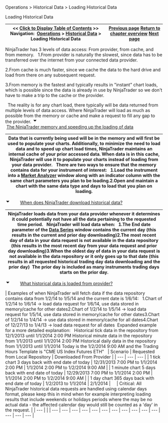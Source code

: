 ﻿
Operations > Historical Data > Loading Historical Data

Loading Historical Data

| << [Click to Display Table of Contents](loading_historical_data.md) >> **Navigation:**     [Operations](operations-1.md) > [Historical Data](historical_data_manager-1.md) > Loading Historical Data | [Previous page](historical_data_manager-1.md) [Return to chapter overview](historical_data_manager-1.md) [Next page](data_by_provider-1.md) |
| --- | --- |
NinjaTrader has 3 levels of data access: From provider, from cache, and from memory.
 
1.From provider is naturally the slowest, since data has to be transferred over the internet from your connected data provider.

2.From cache is much faster, since we cache the data to the hard drive and load from there on any subsequent request.

3.From memory is the fastest and typically results in "instant" chart loads, which is possible since the data is already in use by NinjaTrader so we don't have to make a trip to the cache or the provider.

 
The reality is for any chart load, there typically will be data returned from multiple levels of data access. Where NinjaTrader will load as much as possible from the memory or cache and make a request to fill any gap to the provider. 
![tog_minus](tog_minus-1.gif)        [The NinjaTrader memory and speeding up the loading of data](javascript:HMToggle('toggle','ThePRODUCTNAMEcacheandspeedinguptheloadingofdata','ThePRODUCTNAMEcacheandspeedinguptheloadingofdata_ICON'))

| Data that is currently being used will be in the memory and will first be used to populate your charts. Additionally, to minimize the need to load data and to speed up chart load times, NinjaTrader maintains an internal cache of your prior accessed data. When data is in this cache, NinjaTrader will use it to populate your charts instead of loading from your data provider.    There are two ways to ensure that the memory contains data for your instrument of interest:   1.Load the instrument into a [Market Analyzer](market_analyzer-1.md) window along with an indicator column with the same chart parameters you plan to be loading.2.Open and maintain a chart with the same data type and days to load that you plan on loading. |
| --- |
![tog_minus](tog_minus-1.gif)        [When does NinjaTrader download historical data?](javascript:HMToggle('toggle','WhendoesNinjaTraderdownloadhistoricaldata','WhendoesNinjaTraderdownloadhistoricaldata_ICON'))

| NinjaTrader loads data from your data provider whenever it determines it could potentially not have all the data pertaining to the requested time period.    NinjaTrader will load data when:   1.The End date parameter of the [Data Series](working_with_price_data-1.md) window contains the current day (this results in the current and prior day downloading)2.The most recent day of data in your data request is not available in the data repository (this results in the most recent day from your data request and prior day downloading)3.When the oldest day of data in your data request is not available in the data repository or it only goes up to that date (this results in all requested historical trading day data downloading and the prior day)  The prior day is included as many instruments trading days starts on the prior day. |
| --- |
![tog_minus](tog_minus-1.gif)        [What historical data is loaded from provider?](javascript:HMToggle('toggle','Whathistoricaldataisloadedfromprovider','Whathistoricaldataisloadedfromprovider_ICON'))

| Examples of when NinjaTrader will fetch data if the data repository contains data from 1/2/14 to 1/5/14 and the current date is 1/6/14:   1.Chart of 1/2/14 to 1/6/14 -> load data request for 1/6/14, use data stored in memory/cache for other dates2.Chart of 1/2/14 to 1/5/14 -> load data request for 1/5/14, use data stored in memory/cache for other dates3.Chart of 1/2/14 to 1/4/14 -> use data stored in memory/cache for all dates4.Chart of 12/27/13 to 1/4/13 -> load data request for all dates  Expanded example for a more detailed explanation:   Historical tick data in the repository from 12/1/2013 until 1/1/2014 2:00 PM  Historical minute data in the repository from 1/1/2013 until 1/1/2014 2:00 PM  Historical daily data in the repository from 1/1/2013 until 1/1/2014  Today is the 1/2/2014 9:00 AM and the Trading Hours Template is "CME US Index Futures ETH"     | Scenario | Requested from Local Repository | Downloaded From Provider | | --- | --- | --- | | 1 tick chart 3 days back with end date of today | 12/31/2013 7:00 PM to 1/1/2014 2:00 PM | 1/1/2014 2:00 PM to 1/2/2014 9:00 AM | | 1 minute chart 5 days back with end date of today | 12/29/2013 7:00 PM to 1/1/2014 2:00 PM | 1/1/2014 2:00 PM to 1/2/2014 9:00 AM | | 1 day chart 365 days back with end date of today | 1/2/2013 to 1/1/2014 | 2/1/2014 |          | Critical: All NinjaTrader historical data requests are handled using calendar days format, please keep this in mind when for example interpreting loading results that include weekends or holidays periods where the may be no actual data - the affected calendar day would still be counted as a 'day' in the request. | | --- | |
| --- | --- | --- | --- | --- | --- | --- | --- | --- | --- | --- | --- | --- | --- |

